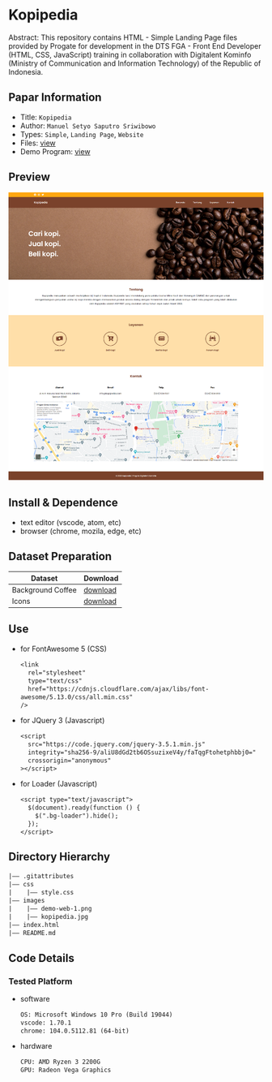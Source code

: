 Kopipedia
===
Abstract: This repository contains HTML - Simple Landing Page files provided by Progate for development in the DTS FGA - Front End Developer (HTML, CSS, JavaScript) training in collaboration with Digitalent Kominfo (Ministry of Communication and Information Technology) of the Republic of Indonesia.

## Papar Information
- Title:  `Kopipedia`
- Author:  `Manuel Setyo Saputro Sriwibowo`
- Types: `Simple`, `Landing Page`, `Website`
- Files: [view](https://github.com/msetyo15/Kopipedia-Simple-Landing-Page)
- Demo Program: [view](https://msetyo15.github.io/Kopipedia-Simple-Landing-Page/)

## Preview
![preview](https://raw.githubusercontent.com/msetyo15/Kopipedia-Simple-Landing-Page/main/images/demo-web-1.png)

## Install & Dependence
- text editor (vscode, atom, etc)
- browser (chrome, mozila, edge, etc)

## Dataset Preparation
| Dataset | Download |
| ---     | ---   |
| Background Coffee | [download](https://web.facebook.com/photo?fbid=453385436790646&set=a.453385430123980) |
| Icons | [download](https://fontawesome.com/v5/search) |

## Use
- for FontAwesome 5 (CSS)
  ```
  <link
    rel="stylesheet"
    type="text/css"
    href="https://cdnjs.cloudflare.com/ajax/libs/font-awesome/5.13.0/css/all.min.css"
  />
  ```
- for JQuery 3 (Javascript)
  ```
  <script
    src="https://code.jquery.com/jquery-3.5.1.min.js"
    integrity="sha256-9/aliU8dGd2tb6OSsuzixeV4y/faTqgFtohetphbbj0="
    crossorigin="anonymous"
  ></script>
  ```
- for Loader (Javascript)
  ```
  <script type="text/javascript">
    $(document).ready(function () {
      $(".bg-loader").hide();
    });
  </script>
  ```


## Directory Hierarchy
```
|—— .gitattributes
|—— css
|    |—— style.css
|—— images
|    |—— demo-web-1.png
|    |—— kopipedia.jpg
|—— index.html
|—— README.md
```
## Code Details
### Tested Platform
- software
  ```
  OS: Microsoft Windows 10 Pro (Build 19044)
  vscode: 1.70.1
  chrome: 104.0.5112.81 (64-bit)
  ```
- hardware
  ```
  CPU: AMD Ryzen 3 2200G
  GPU: Radeon Vega Graphics
  ```
